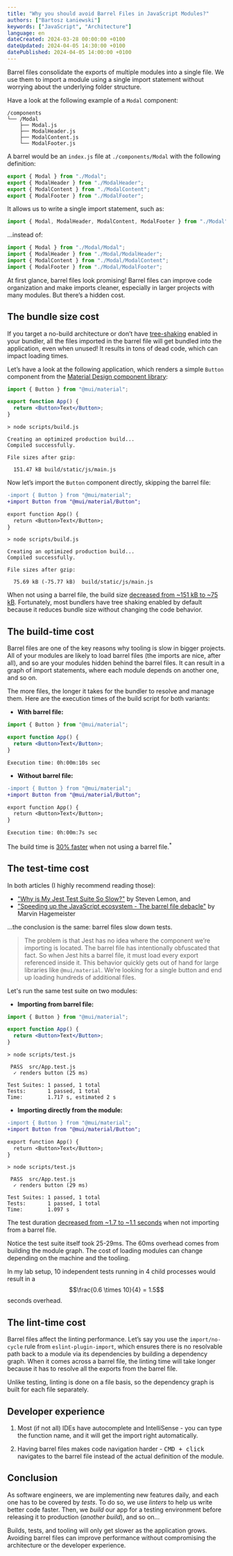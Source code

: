 ```yaml
---
title: "Why you should avoid Barrel Files in JavaScript Modules?"
authors: ["Bartosz Łaniewski"]
keywords: ["JavaScript", "Architecture"]
language: en
dateCreated: 2024-03-28 00:00:00 +0100
dateUpdated: 2024-04-05 14:30:00 +0100
datePublished: 2024-04-05 14:00:00 +0100
---
```


Barrel files consolidate the exports of multiple modules into a single file. We use them to import a module using a single import statement without worrying about the underlying folder structure.

Have a look at the following example of a `Modal` component:

```
/components
└── /Modal
    ├── Modal.js
    ├── ModalHeader.js
    ├── ModalContent.js
    └── ModalFooter.js
```

A barrel would be an `index.js` file at `./components/Modal` with the following definition:

```js
export { Modal } from "./Modal";
export { ModalHeader } from "./ModalHeader";
export { ModalContent } from "./ModalContent";
export { ModalFooter } from "./ModalFooter";
```

It allows us to write a single import statement, such as:

```js
import { Modal, ModalHeader, ModalContent, ModalFooter } from "./Modal";
```

…instead of:

```js
import { Modal } from "./Modal/Modal";
import { ModalHeader } from "./Modal/ModalHeader";
import { ModalContent } from "./Modal/ModalContent";
import { ModalFooter } from "./Modal/ModalFooter";
```

At first glance, barrel files look promising! Barrel files can improve code organization and make imports cleaner, especially in larger projects with many modules. But there’s a hidden cost.

## The bundle size cost

If you target a no-build architecture or don’t have [tree-shaking](/blog/2018-04-29-publishing-packages-to-npm/) enabled in your bundler, all the files imported in the barrel file will get bundled into the application, even when unused! It results in tons of dead code, which can impact loading times.

Let’s have a look at the following application, which renders a simple `Button` component from the [Material Design component library](https://mui.com/material-ui/):

```jsx
import { Button } from "@mui/material";

export function App() {
  return <Button>Text</Button>;
}
```

```
> node scripts/build.js

Creating an optimized production build...
Compiled successfully.

File sizes after gzip:

  151.47 kB build/static/js/main.js
```

Now let’s import the `Button` component directly, skipping the barrel file:

```diff
-import { Button } from "@mui/material";
+import Button from "@mui/material/Button";

export function App() {
  return <Button>Text</Button>;
}
```

```
> node scripts/build.js

Creating an optimized production build...
Compiled successfully.

File sizes after gzip:

  75.69 kB (-75.77 kB)  build/static/js/main.js
```

<Alert type="success">
  When not using a barrel file, the build size <u>decreased from ~151 kB to ~75 kB</u>.
</Alert>

<Alert type="info">
  Fortunately, most bundlers have tree shaking enabled by default because it reduces bundle size without changing the code behavior.
</Alert>

## The build-time cost

Barrel files are one of the key reasons why tooling is slow in bigger projects. All of your modules are likely to load barrel files (the imports are nice, after all), and so are your modules hidden behind the barrel files. It can result in a graph of import statements, where each module depends on another one, and so on.

The more files, the longer it takes for the bundler to resolve and manage them. Here are the execution times of the build script for both variants:

- **With barrel file:**

```jsx
import { Button } from "@mui/material";

export function App() {
  return <Button>Text</Button>;
}
```

```
Execution time: 0h:00m:10s sec
```

- **Without barrel file:**

```diff
-import { Button } from "@mui/material";
+import Button from "@mui/material/Button";

export function App() {
  return <Button>Text</Button>;
}
```

```
Execution time: 0h:00m:7s sec
```

<Alert type="success">
  The build time is <u>30% faster</u> when not using a barrel file.<sup title="In a real-world scenario, the build time will probably not decrease by that much.">*</sup>
</Alert>

## The test-time cost

In both articles (I highly recommend reading those):

- ["Why is My Jest Test Suite So Slow?"](https://dev.to/twynsicle/why-is-my-jest-test-suite-so-slow-1od) by Steven Lemon, and
- ["Speeding up the JavaScript ecosystem - The barrel file debacle"](https://marvinh.dev/blog/speeding-up-javascript-ecosystem-part-7/) by Marvin Hagemeister

...the conclusion is the same: barrel files slow down tests.

> The problem is that Jest has no idea where the component we’re importing is located. The barrel file has intentionally obfuscated that fact. So when Jest hits a barrel file, it must load every export referenced inside it. This behavior quickly gets out of hand for large libraries like `@mui/material`. We’re looking for a single button and end up loading hundreds of additional files.

Let's run the same test suite on two modules:

- **Importing from barrel file:**

```jsx
import { Button } from "@mui/material";

export function App() {
  return <Button>Text</Button>;
}
```

```
> node scripts/test.js

 PASS  src/App.test.js
  ✓ renders button (25 ms)

Test Suites: 1 passed, 1 total
Tests:       1 passed, 1 total
Time:        1.717 s, estimated 2 s
```

- **Importing directly from the module:**

```diff
-import { Button } from "@mui/material";
+import Button from "@mui/material/Button";

export function App() {
  return <Button>Text</Button>;
}
```

```
> node scripts/test.js

 PASS  src/App.test.js
  ✓ renders button (29 ms)

Test Suites: 1 passed, 1 total
Tests:       1 passed, 1 total
Time:        1.097 s
```

<Alert type="success">
  The test duration <u>decreased from ~1.7 to ~1.1 seconds</u> when not importing from a barrel file.
</Alert>

Notice the test suite itself took 25-29ms. The 60ms overhead comes from building the module graph. The cost of loading modules can change depending on the machine and the tooling.

In my lab setup, 10 independent tests running in 4 child processes would result in a $$\frac{0.6 \times 10}{4} = 1.5$$ seconds overhead.

## The lint-time cost

Barrel files affect the linting performance. Let’s say you use the `import/no-cycle` rule from `eslint-plugin-import`, which ensures there is no resolvable path back to a module via its dependencies by building a dependency graph. When it comes across a barrel file, the linting time will take longer because it has to resolve all the exports from the barrel file.

<Alert type="info">
  Unlike testing, linting is done on a file basis, so the dependency graph is built for each file separately.
</Alert>

## Developer experience

1. Most (if not all) IDEs have autocomplete and IntelliSense - you can type the function name, and it will get the import right automatically.

2. Having barrel files makes code navigation harder - <kbd>CMD + click</kbd> navigates to the barrel file instead of the actual definition of the module.

## Conclusion

As software engineers, we are implementing new features daily, and each one has to be covered by _tests_. To do so, we use _linters_ to help us write better code faster. Then, we _build_ our app for a testing environment before releasing it to production (_another build_), and so on...

Builds, tests, and tooling will only get slower as the application grows. Avoiding barrel files can improve performance without compromising the architecture or the developer experience.
